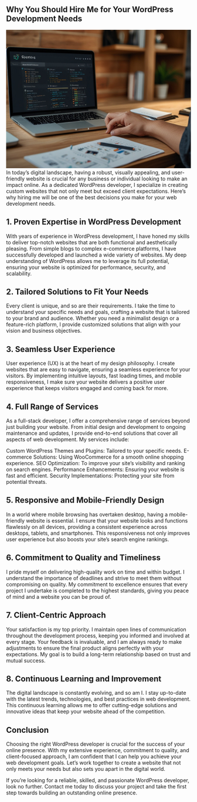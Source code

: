 ## Why You Should Hire Me for Your WordPress Development Needs

<img src="https://github.com/mah1in-sarkar/wordpress-4/blob/main/Default_reate_an_image_that_visually_represents_the_key_benefi_1.jpg">
In today’s digital landscape, having a robust, visually appealing, and user-friendly website is crucial for any business or individual looking to make an impact online. As a dedicated WordPress developer, I specialize in creating custom websites that not only meet but exceed client expectations. Here’s why hiring me will be one of the best decisions you make for your web development needs.

## 1. Proven Expertise in WordPress Development
With years of experience in WordPress development, I have honed my skills to deliver top-notch websites that are both functional and aesthetically pleasing. From simple blogs to complex e-commerce platforms, I have successfully developed and launched a wide variety of websites. My deep understanding of WordPress allows me to leverage its full potential, ensuring your website is optimized for performance, security, and scalability.

## 2. Tailored Solutions to Fit Your Needs
Every client is unique, and so are their requirements. I take the time to understand your specific needs and goals, crafting a website that is tailored to your brand and audience. Whether you need a minimalist design or a feature-rich platform, I provide customized solutions that align with your vision and business objectives.

## 3. Seamless User Experience
User experience (UX) is at the heart of my design philosophy. I create websites that are easy to navigate, ensuring a seamless experience for your visitors. By implementing intuitive layouts, fast loading times, and mobile responsiveness, I make sure your website delivers a positive user experience that keeps visitors engaged and coming back for more.

## 4. Full Range of Services
As a full-stack developer, I offer a comprehensive range of services beyond just building your website. From initial design and development to ongoing maintenance and updates, I provide end-to-end solutions that cover all aspects of web development. My services include:

Custom WordPress Themes and Plugins: Tailored to your specific needs.
E-commerce Solutions: Using WooCommerce for a smooth online shopping experience.
SEO Optimization: To improve your site’s visibility and ranking on search engines.
Performance Enhancements: Ensuring your website is fast and efficient.
Security Implementations: Protecting your site from potential threats.
## 5. Responsive and Mobile-Friendly Design
In a world where mobile browsing has overtaken desktop, having a mobile-friendly website is essential. I ensure that your website looks and functions flawlessly on all devices, providing a consistent experience across desktops, tablets, and smartphones. This responsiveness not only improves user experience but also boosts your site’s search engine rankings.

## 6. Commitment to Quality and Timeliness
I pride myself on delivering high-quality work on time and within budget. I understand the importance of deadlines and strive to meet them without compromising on quality. My commitment to excellence ensures that every project I undertake is completed to the highest standards, giving you peace of mind and a website you can be proud of.

## 7. Client-Centric Approach
Your satisfaction is my top priority. I maintain open lines of communication throughout the development process, keeping you informed and involved at every stage. Your feedback is invaluable, and I am always ready to make adjustments to ensure the final product aligns perfectly with your expectations. My goal is to build a long-term relationship based on trust and mutual success.

## 8. Continuous Learning and Improvement
The digital landscape is constantly evolving, and so am I. I stay up-to-date with the latest trends, technologies, and best practices in web development. This continuous learning allows me to offer cutting-edge solutions and innovative ideas that keep your website ahead of the competition.

## Conclusion
Choosing the right WordPress developer is crucial for the success of your online presence. With my extensive experience, commitment to quality, and client-focused approach, I am confident that I can help you achieve your web development goals. Let’s work together to create a website that not only meets your needs but also sets you apart in the digital world.

If you’re looking for a reliable, skilled, and passionate WordPress developer, look no further. Contact me today to discuss your project and take the first step towards building an outstanding online presence.

